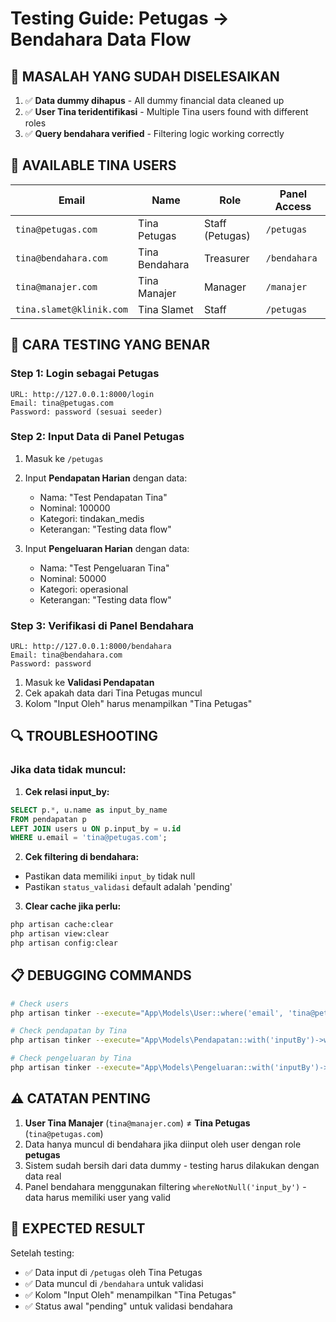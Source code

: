 # Testing Guide: Petugas → Bendahara Data Flow

## 🎯 **MASALAH YANG SUDAH DISELESAIKAN**

1. ✅ **Data dummy dihapus** - All dummy financial data cleaned up
2. ✅ **User Tina teridentifikasi** - Multiple Tina users found with different roles
3. ✅ **Query bendahara verified** - Filtering logic working correctly

## 👤 **AVAILABLE TINA USERS**

| Email | Name | Role | Panel Access |
|-------|------|------|--------------|
| `tina@petugas.com` | Tina Petugas | Staff (Petugas) | `/petugas` |
| `tina@bendahara.com` | Tina Bendahara | Treasurer | `/bendahara` |
| `tina@manajer.com` | Tina Manajer | Manager | `/manajer` |
| `tina.slamet@klinik.com` | Tina Slamet | Staff | `/petugas` |

## 🧪 **CARA TESTING YANG BENAR**

### **Step 1: Login sebagai Petugas**
```
URL: http://127.0.0.1:8000/login
Email: tina@petugas.com
Password: password (sesuai seeder)
```

### **Step 2: Input Data di Panel Petugas**
1. Masuk ke `/petugas`
2. Input **Pendapatan Harian** dengan data:
   - Nama: "Test Pendapatan Tina"
   - Nominal: 100000
   - Kategori: tindakan_medis
   - Keterangan: "Testing data flow"

3. Input **Pengeluaran Harian** dengan data:
   - Nama: "Test Pengeluaran Tina"
   - Nominal: 50000
   - Kategori: operasional
   - Keterangan: "Testing data flow"

### **Step 3: Verifikasi di Panel Bendahara**
```
URL: http://127.0.0.1:8000/bendahara
Email: tina@bendahara.com
Password: password
```

1. Masuk ke **Validasi Pendapatan**
2. Cek apakah data dari Tina Petugas muncul
3. Kolom "Input Oleh" harus menampilkan "Tina Petugas"

## 🔍 **TROUBLESHOOTING**

### **Jika data tidak muncul:**

1. **Cek relasi input_by:**
```sql
SELECT p.*, u.name as input_by_name 
FROM pendapatan p 
LEFT JOIN users u ON p.input_by = u.id 
WHERE u.email = 'tina@petugas.com';
```

2. **Cek filtering di bendahara:**
- Pastikan data memiliki `input_by` tidak null
- Pastikan `status_validasi` default adalah 'pending'

3. **Clear cache jika perlu:**
```bash
php artisan cache:clear
php artisan view:clear
php artisan config:clear
```

## 📋 **DEBUGGING COMMANDS**

```bash
# Check users
php artisan tinker --execute="App\Models\User::where('email', 'tina@petugas.com')->first()"

# Check pendapatan by Tina
php artisan tinker --execute="App\Models\Pendapatan::with('inputBy')->whereHas('inputBy', function($q) { $q->where('email', 'tina@petugas.com'); })->get()"

# Check pengeluaran by Tina  
php artisan tinker --execute="App\Models\Pengeluaran::with('inputBy')->whereHas('inputBy', function($q) { $q->where('email', 'tina@petugas.com'); })->get()"
```

## ⚠️ **CATATAN PENTING**

1. **User Tina Manajer** (`tina@manajer.com`) ≠ **Tina Petugas** (`tina@petugas.com`)
2. Data hanya muncul di bendahara jika diinput oleh user dengan role **petugas**
3. Sistem sudah bersih dari data dummy - testing harus dilakukan dengan data real
4. Panel bendahara menggunakan filtering `whereNotNull('input_by')` - data harus memiliki user yang valid

## 🎯 **EXPECTED RESULT**

Setelah testing:
- ✅ Data input di `/petugas` oleh Tina Petugas
- ✅ Data muncul di `/bendahara` untuk validasi  
- ✅ Kolom "Input Oleh" menampilkan "Tina Petugas"
- ✅ Status awal "pending" untuk validasi bendahara